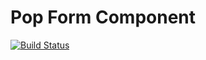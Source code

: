 Pop Form Component
==================

[![Build Status](https://travis-ci.org/popphp/pop-form.svg?branch=master)](https://travis-ci.org/popphp/pop-form)
